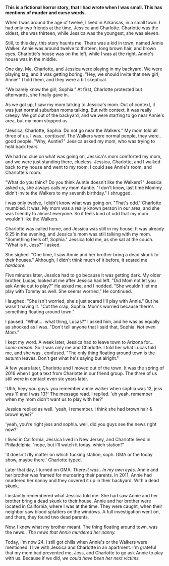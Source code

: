 **This is a fictional horror story, that I had wrote when I was small. This has mentions of murder and curse words.**

When I was around the age of twelve, I lived in Arkansas, in a small town. I had only two friends at the time, Jessica and Charlotte. Charlotte was the oldest, she was thirteen, while Jessica was the youngest, she was eleven. 

Still, to this day, this story haunts me. There was a kid in town, named Annie Walker. Annie was around twelve to thirteen, long brown hair, and brown eyes. Charlotte's house was on the left, while I was at the right. Annie's house was in the middle. 

One day, Me, Charlotte, and Jessica were playing in my backyard. We were playing tag, and it was getting boring. "Hey, we should invite that new girl, Annie!" I told them, and they were a bit skeptical. 

"We barely know the girl, Sophia." At first, Charlotte protested but afterwards, she finally gave in. 

As we got up, I saw my mom talking to Jessica's mom. Out of context, it was just normal suburban moms talking. But *with* context, it was really creepy. We got out of the backyard, and we were starting to go near Annie's area, but my mom stopped us.

"Jessica, Charlotte, Sophia. Do not go near the Walkers." My mom told all three of us. I was.. *confused*. The Walkers were normal people, they were.. good people.  "Why, Auntie?" Jessica asked my mom, who was trying to hold back tears. 

We had no clue on what was going on, Jessica's mom comforted my mom, and we were just standing there, clueless. Jessica, Charlotte, and I walked back to my house and went to my room. I could see Annie's room, and Charlotte's room. 

"What do you think? Do you think Auntie doesn't like the Walkers?" Jessica asked us, she always calls my mom Auntie. "I don't know, last time Mommy didn't invite the Walkers to my seventh birthday." I shrugged.

I was only twelve, I didn't know what was going on. "That's odd." Charlotte mumbled. It was. My mom was a really known person in our area, and she was friendly to almost everyone. So it feels kind of odd that my mom wouldn't like the Walkers. 

Charlotte was called home, and Jessica was still in my house. It was already 6:25 in the evening, and Jessica's mom was still talking with my mom. "Something feels off, Sophia." Jessica told me, as she sat at the couch. "What is it, Jess?" I asked.

She sighed. "One time, I saw Annie and her brother bring a dead skunk to their houses." Although, I didn't think much of it before, it scared me *hardcore*. 

Five minutes later, Jessica had to go because it was getting dark. My older brother, Lucas, looked at me after Jessica had left. "Did Mom not let you ask Annie out to play?" He asked me, and I nodded. "She wouldn't let me play with Tommy as well. She seems worried," He continued.

I laughed. "She isn't worried, she's just scared I'll play with Annie." But he wasn't having it. "Cut the crap, Sophia. Mom's worried because there's something floating around town."

I paused. "What.... what thing, Lucas?" I asked him, and he was as equally as shocked as I was. "Don't tell anyone that I said that, Sophia. *Not even Mom.*"

I kept my word. A week later, Jessica had to leave town to Arizona for... *some reason.* So it was only me and Charlotte. I told her what Lucas told me, and she was.. confused. "The only thing floating around town is the autumn leaves. Don't get what he's saying but alright."

A few years later, Charlotte and I moved out of the town. It was the spring of 2016 when I got a text from Charlotte in our friend group. The three of us still were in contact even six years later. 

'Uhh, heyy you guys. you remember annie walker when sophia was 12, jess was 11 and i was 13?' The message read. I replied. 'uh yeah, remember when my mom didn't want us to play with her?'

Jessica replied as well. 'yeah, i remember. i think she had brown hair & brown eyes?'

'yeah, you're right jess and sophia. well, did you guys see the news right now?'

I lived in California, Jessica lived in New Jersey, and Charlotte lived in Philadelphia. 'nope, but i'll watch it today. which station?'

'it doesn't rlly matter on which fucking station, soph. GMA or the today show, maybe there.' Charlotte typed.

Later that day, I turned on GMA. *There it was.. In my own eyes*. Annie and her brother was framed for murdering their parents. In 2011, Annie had murdered her nanny and they covered it up in their backyard. With a dead skunk. 

I instantly remembered what Jessica told me. She had saw Annie and her brother bring a dead skunk to their house. Annie and her brother were located in California, where I was at the time. They were caught, when their neighbor saw blood splatters on the windows. A full investigation went on, and there, they found two dead parents.

Now, I knew what my brother meant. The thing floating around town, was the news.. *The news that Annie murdered her nanny.* 

Today, I'm now 24. I still got chills when Annie's or the Walkers were mentioned. I live with Jessica and Charlotte in an apartment. I'm grateful that my mom had prevented me, Jess, and Charlotte to go ask Annie to play with us. Because if we did, *we could have been her next victims.*
